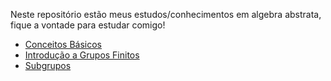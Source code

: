 Neste repositório estão meus estudos/conhecimentos em algebra abstrata, fique a vontade para estudar comigo!

- [Conceitos Básicos](/page%201.md)
- [Introdução a Grupos Finitos](/page%202.md)
- [Subgrupos](/page%203.md)